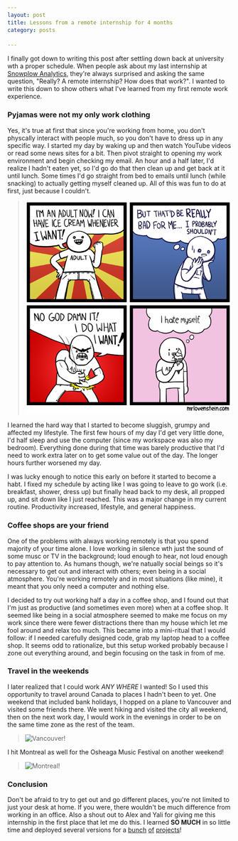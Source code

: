 ```yaml
---
layout: post
title: Lessons from a remote internship for 4 months
category: posts

---
```


I finally got down to writing this post after settling down back at university wth a proper schedule. When people ask about my last internship at [Snowplow Analytics](http://snowplowanalytics.com), they're always surprised and asking the same question, "Really? A remote internship? How does that work?". I wanted to write this down to show others what I've learned from my first remote work experience.

### Pyjamas were not my only work clothing

Yes, it's true at first that since you're working from home, you don't physcally interact with people much, so you don't have to dress up in any specific way. I started my day by waking up and then watch YouTube videos or read some news sites for a bit. Then pivot straight to opening my work environment and begin checking my email. An hour and a half later, I'd realize I hadn't eaten yet, so I'd go do that then clean up and get back at it until lunch. Some times I'd go straight from bed to emails until lunch (while snacking) to actually getting myself cleaned up. All of this was fun to do at first, just because I couldn't.

> ![I'm an adult... I guess..][adult]<br>

I learned the hard way that I started to become sluggish, grumpy and affected my lifestyle. The first few hours of my day I'd get very little done, I'd half sleep and use the computer (since my workspace was also my bedroom). Everything done during that time was barely productive that I'd need to work extra later on to get some value out of the day. The longer hours further worsened my day.

I was lucky enough to notice this early on before it started to become a habt. I fixed my schedule by acting like I was going to leave to go work (i.e. breakfast, shower, dress up) but finally head back to my desk, all propped up, and sit down like I just reached. This was a major change in my current routine. Productivity increased, lifestyle, and general happiness.

### Coffee shops are your friend

One of the problems with always working remotely is that you spend majority of your time alone. I love working in silence wth just the sound of some musc or TV in the background; loud enough to hear, not loud enough to pay attention to. As humans though, we're natually social beings so it's necessary to get out and interact with others; even being in a social atmosphere. You're working remotely and in most situations (like mine), it meant that you only need a computer and nothing else.

I decided to try out working half a day in a coffee shop, and I found out that I'm just as productive (and sometimes even more) when at a coffee shop. It seemed like being in a social atmosphere seemed to make me focus on my work since there were fewer distractions there than my house which let me fool around and relax too much. This became into a mini-ritual that I would follow: if I needed carefully designed code, grab my laptop head to a coffee shop. It seems odd to rationalize, but this setup worked probably because I zone out everything around, and begin focusing on the task in from of me.

### Travel in the weekends

I later realized that I could work *ANY WHERE* I wanted! So I used this opportunity to travel around Canada to places I hadn't been to yet. One weekend that included bank holidays, I hopped on a plane to Vancouver and visited some friends there. We went hiking and visited the city all weekend, then on the next work day, I would work in the evenings in order to be on the same time zone as the rest of the team.

> ![Vancouver!][vancouver]<br>

I hit Montreal as well for the Osheaga Music Festival on another weekend!

> ![Montreal!][osheaga]<br>

### Conclusion

Don't be afraid to try to get out and go different places, you're not limited to just your desk at home. If you were, there wouldn't be much difference from working in an office. Also a shout out to Alex and Yali for giving me this internship in the first place that let me do this. I learned **SO MUCH** in so little time and deployed several versions for a [bunch][java] [of][ios] [projects][android]!

[adult]: /images/20140922/1.png
[vancouver]: https://lh4.googleusercontent.com/-LVOJRbtYQQA/U4wQjH2J-mI/AAAAAAAAIgY/hAslDPl0GtU/w1278-h340-no/PANO_20140601_163008.jpg
[osheaga]: https://lh6.googleusercontent.com/-bqsTloHViuM/U-Hdnl93qqI/AAAAAAAAJ6o/WqgRauhGjLw/w945-h699-no/IMG_20140801_173442.jpg

[java]: https://github.com/snowplow/snowplow-java-tracker
[ios]: https://github.com/snowplow/snowplow-ios-tracker
[android]: https://github.com/snowplow/snowplow-android-tracker